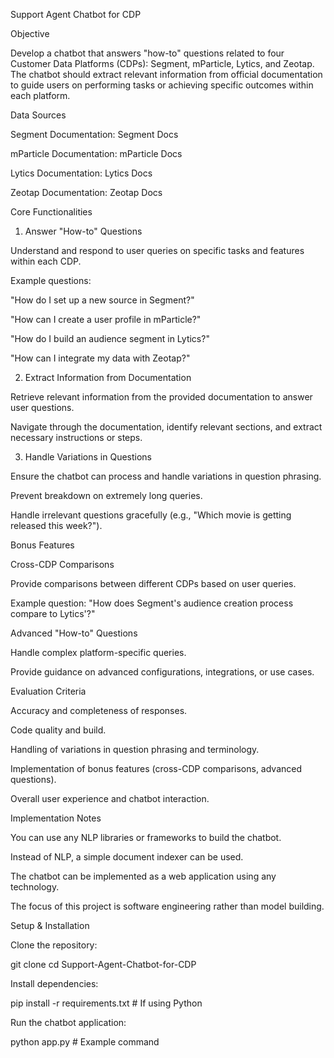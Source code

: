Support Agent Chatbot for CDP

Objective

Develop a chatbot that answers "how-to" questions related to four Customer Data Platforms (CDPs): Segment, mParticle, Lytics, and Zeotap. The chatbot should extract relevant information from official documentation to guide users on performing tasks or achieving specific outcomes within each platform.

Data Sources

Segment Documentation: Segment Docs

mParticle Documentation: mParticle Docs

Lytics Documentation: Lytics Docs

Zeotap Documentation: Zeotap Docs

Core Functionalities

1. Answer "How-to" Questions

Understand and respond to user queries on specific tasks and features within each CDP.

Example questions:

"How do I set up a new source in Segment?"

"How can I create a user profile in mParticle?"

"How do I build an audience segment in Lytics?"

"How can I integrate my data with Zeotap?"

2. Extract Information from Documentation

Retrieve relevant information from the provided documentation to answer user questions.

Navigate through the documentation, identify relevant sections, and extract necessary instructions or steps.

3. Handle Variations in Questions

Ensure the chatbot can process and handle variations in question phrasing.

Prevent breakdown on extremely long queries.

Handle irrelevant questions gracefully (e.g., "Which movie is getting released this week?").

Bonus Features

Cross-CDP Comparisons

Provide comparisons between different CDPs based on user queries.

Example question: "How does Segment's audience creation process compare to Lytics'?"

Advanced "How-to" Questions

Handle complex platform-specific queries.

Provide guidance on advanced configurations, integrations, or use cases.

Evaluation Criteria

Accuracy and completeness of responses.

Code quality and build.

Handling of variations in question phrasing and terminology.

Implementation of bonus features (cross-CDP comparisons, advanced questions).

Overall user experience and chatbot interaction.

Implementation Notes

You can use any NLP libraries or frameworks to build the chatbot.

Instead of NLP, a simple document indexer can be used.

The chatbot can be implemented as a web application using any technology.

The focus of this project is software engineering rather than model building.

Setup & Installation

Clone the repository:

git clone <repo-url>
cd Support-Agent-Chatbot-for-CDP

Install dependencies:

pip install -r requirements.txt  # If using Python

Run the chatbot application:

python app.py  # Example command
